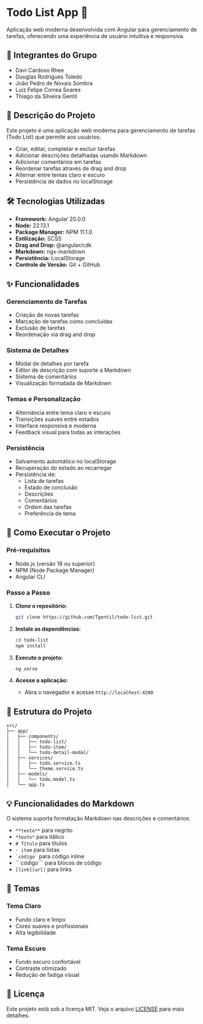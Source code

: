 # Todo List App 📝

Aplicação web moderna desenvolvida com Angular para gerenciamento de tarefas, oferecendo uma experiência de usuário intuitiva e responsiva.

## 👥 Integrantes do Grupo

- Davi Cardoso Rhee
- Douglas Rodrigues Toledo
- João Pedro de Novais Sombra
- Luiz Felipe Correa Soares
- Thiago da Silveira Gentil

## 📝 Descrição do Projeto

Este projeto é uma aplicação web moderna para gerenciamento de tarefas (Todo List) que permite aos usuários:

- Criar, editar, completar e excluir tarefas
- Adicionar descrições detalhadas usando Markdown
- Adicionar comentários em tarefas
- Reordenar tarefas através de drag and drop
- Alternar entre temas claro e escuro
- Persistência de dados no localStorage

## 🛠️ Tecnologias Utilizadas

- **Framework:** Angular 20.0.0
- **Node:** 22.13.1
- **Package Manager:** NPM 11.1.0
- **Estilização:** SCSS
- **Drag and Drop:** @angular/cdk
- **Markdown:** ngx-markdown
- **Persistência:** LocalStorage
- **Controle de Versão:** Git + GitHub

## ✨ Funcionalidades

### Gerenciamento de Tarefas

- Criação de novas tarefas
- Marcação de tarefas como concluídas
- Exclusão de tarefas
- Reordenação via drag and drop

### Sistema de Detalhes

- Modal de detalhes por tarefa
- Editor de descrição com suporte a Markdown
- Sistema de comentários
- Visualização formatada de Markdown

### Temas e Personalização

- Alternância entre tema claro e escuro
- Transições suaves entre estados
- Interface responsiva e moderna
- Feedback visual para todas as interações

### Persistência

- Salvamento automático no localStorage
- Recuperação do estado ao recarregar
- Persistência de:
  - Lista de tarefas
  - Estado de conclusão
  - Descrições
  - Comentários
  - Ordem das tarefas
  - Preferência de tema

## 🚀 Como Executar o Projeto

### Pré-requisitos

- Node.js (versão 18 ou superior)
- NPM (Node Package Manager)
- Angular CLI

### Passo a Passo

1. **Clone o repositório:**

   ```bash
   git clone https://github.com/Tgentil/todo-list.git
   ```

2. **Instale as dependências:**

   ```bash
   cd todo-list
   npm install
   ```

3. **Execute o projeto:**

   ```bash
   ng serve
   ```

4. **Acesse a aplicação:**
   - Abra o navegador e acesse `http://localhost:4200`

## 📁 Estrutura do Projeto

```
src/
├── app/
│   ├── components/
│   │   ├── todo-list/
│   │   ├── todo-item/
│   │   └── todo-detail-modal/
│   ├── services/
│   │   ├── todo.service.ts
│   │   └── theme.service.ts
│   ├── models/
│   │   └── todo.model.ts
│   └── app.ts
```

## 💡 Funcionalidades do Markdown

O sistema suporta formatação Markdown nas descrições e comentários:

- `**texto**` para negrito
- `*texto*` para itálico
- `# Título` para títulos
- `- item` para listas
- `` `código` `` para código inline
- \```código\``` para blocos de código
- `[link](url)` para links

## 🎨 Temas

### Tema Claro

- Fundo claro e limpo
- Cores suaves e profissionais
- Alta legibilidade

### Tema Escuro

- Fundo escuro confortável
- Contraste otimizado
- Redução de fadiga visual

## 📄 Licença

Este projeto está sob a licença MIT. Veja o arquivo [LICENSE](LICENSE) para mais detalhes.
